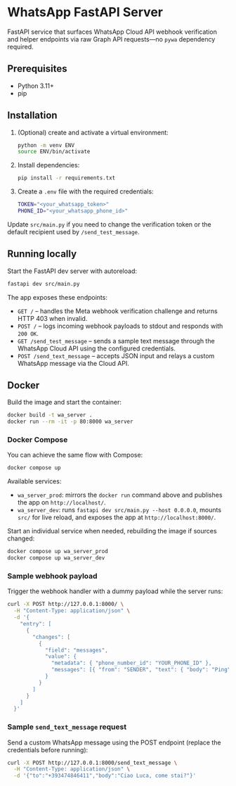 # WhatsApp FastAPI Server

FastAPI service that surfaces WhatsApp Cloud API webhook verification and helper endpoints via raw Graph API requests—no `pywa` dependency required.

## Prerequisites

- Python 3.11+
- pip

## Installation

1. (Optional) create and activate a virtual environment:
   ```bash
   python -m venv ENV
   source ENV/bin/activate
   ```
2. Install dependencies:
   ```bash
   pip install -r requirements.txt
   ```
3. Create a `.env` file with the required credentials:
   ```bash
   TOKEN="<your_whatsapp_token>"
   PHONE_ID="<your_whatsapp_phone_id>"
   ```

Update `src/main.py` if you need to change the verification token or the default recipient used by `/send_test_message`.

## Running locally

Start the FastAPI dev server with autoreload:

```bash
fastapi dev src/main.py
```

The app exposes these endpoints:

- `GET /` – handles the Meta webhook verification challenge and returns HTTP 403 when invalid.
- `POST /` – logs incoming webhook payloads to stdout and responds with `200 OK`.
- `GET /send_test_message` – sends a sample text message through the WhatsApp Cloud API using the configured credentials.
- `POST /send_text_message` – accepts JSON input and relays a custom WhatsApp message via the Cloud API.

## Docker

Build the image and start the container:

```bash
docker build -t wa_server .
docker run --rm -it -p 80:8000 wa_server
```

### Docker Compose

You can achieve the same flow with Compose:

```bash
docker compose up
```

Available services:

- `wa_server_prod`: mirrors the `docker run` command above and publishes the app on `http://localhost/`.
- `wa_server_dev`: runs `fastapi dev src/main.py --host 0.0.0.0`, mounts `src/` for live reload, and exposes the app at `http://localhost:8000/`.

Start an individual service when needed, rebuilding the image if sources changed:

```bash
docker compose up wa_server_prod
docker compose up wa_server_dev
```

### Sample webhook payload

Trigger the webhook handler with a dummy payload while the server runs:

```bash
curl -X POST http://127.0.0.1:8000/ \
  -H "Content-Type: application/json" \
  -d '{
    "entry": [
      {
        "changes": [
          {
            "field": "messages",
            "value": {
              "metadata": { "phone_number_id": "YOUR_PHONE_ID" },
              "messages": [{ "from": "SENDER", "text": { "body": "Ping" } }]
            }
          }
        ]
      }
    ]
  }'
```

### Sample `send_text_message` request

Send a custom WhatsApp message using the POST endpoint (replace the credentials before running):

```bash
curl -X POST http://127.0.0.1:8000/send_text_message \
  -H "Content-Type: application/json" \
  -d '{"to":"+393474846411","body":"Ciao Luca, come stai?"}'
```
